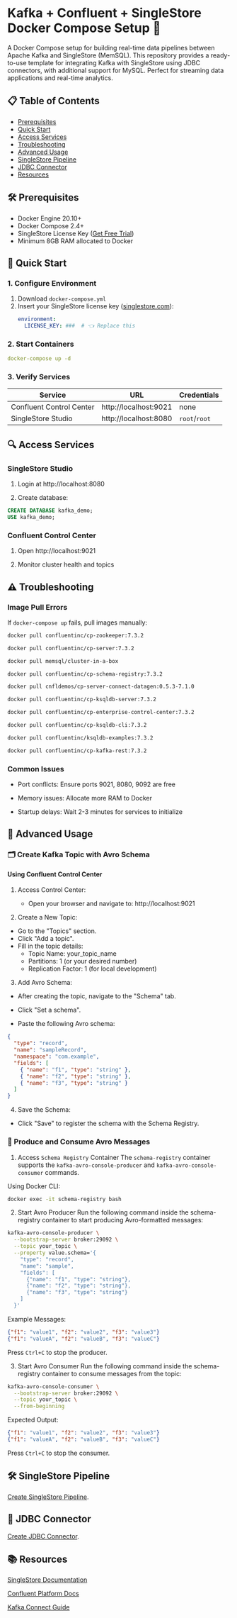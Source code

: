 # Kafka + Confluent + SingleStore Docker Compose Setup 🐳

A Docker Compose setup for building real-time data pipelines between Apache Kafka and SingleStore (MemSQL). This repository provides a ready-to-use template for integrating Kafka with SingleStore using JDBC connectors, with additional support for MySQL. Perfect for streaming data applications and real-time analytics.

## 📋 Table of Contents

- [Prerequisites](#-prerequisites)
- [Quick Start](#-quick-start)
- [Access Services](#-access-services)
- [Troubleshooting](#-troubleshooting)
- [Advanced Usage](#-advanced-usage)
- [SingleStore Pipeline](#-singlestore-pipeline)
- [JDBC Connector](#-jdbc-connector)
- [Resources](#-resources)

## 🛠 Prerequisites

- Docker Engine 20.10+
- Docker Compose 2.4+
- SingleStore License Key ([Get Free Trial](https://portal.singlestore.com))
- Minimum 8GB RAM allocated to Docker

## 🚀 Quick Start

### 1. Configure Environment

1. Download `docker-compose.yml`
2. Insert your SingleStore license key ([singlestore.com](https://www.singlestore.com/)):
   ```yaml
   environment:
     LICENSE_KEY: ###  # 👈 Replace this
   ```

### 2. Start Containers

```yaml
docker-compose up -d
```

### 3. Verify Services

| Service                  | URL                   | Credentials   |
| ------------------------ | --------------------- | ------------- |
| Confluent Control Center | http://localhost:9021 | none          |
| SingleStore Studio       | http://localhost:8080 | `root`/`root` |

## 🔍 Access Services

### SingleStore Studio

1. Login at http://localhost:8080

2. Create database:

```sql
CREATE DATABASE kafka_demo;
USE kafka_demo;
```

### Confluent Control Center

1. Open http://localhost:9021

2. Monitor cluster health and topics

## ⚠️ Troubleshooting

### Image Pull Errors

If `docker-compose up` fails, pull images manually:

```bash
docker pull confluentinc/cp-zookeeper:7.3.2

docker pull confluentinc/cp-server:7.3.2

docker pull memsql/cluster-in-a-box

docker pull confluentinc/cp-schema-registry:7.3.2

docker pull cnfldemos/cp-server-connect-datagen:0.5.3-7.1.0

docker pull confluentinc/cp-ksqldb-server:7.3.2

docker pull confluentinc/cp-enterprise-control-center:7.3.2

docker pull confluentinc/cp-ksqldb-cli:7.3.2

docker pull confluentinc/ksqldb-examples:7.3.2

docker pull confluentinc/cp-kafka-rest:7.3.2
```

### Common Issues

- Port conflicts: Ensure ports 9021, 8080, 9092 are free

- Memory issues: Allocate more RAM to Docker

- Startup delays: Wait 2-3 minutes for services to initialize

## 🔧 Advanced Usage

### 🗂 Create Kafka Topic with Avro Schema

#### Using Confluent Control Center

1. Access Control Center:

   - Open your browser and navigate to:
     http://localhost:9021

2. Create a New Topic:

- Go to the "Topics" section.
- Click "Add a topic".
- Fill in the topic details:
  - Topic Name: your_topic_name
  - Partitions: 1 (or your desired number)
  - Replication Factor: 1 (for local development)

3. Add Avro Schema:

- After creating the topic, navigate to the "Schema" tab.

- Click "Set a schema".

- Paste the following Avro schema:

```json
{
  "type": "record",
  "name": "sampleRecord",
  "namespace": "com.example",
  "fields": [
    { "name": "f1", "type": "string" },
    { "name": "f2", "type": "string" },
    { "name": "f3", "type": "string" }
  ]
}
```

4. Save the Schema:

- Click "Save" to register the schema with the Schema Registry.

### 📨 Produce and Consume **Avro** Messages

1. Access `Schema Registry` Container
   The `schema-registry` container supports the `kafka-avro-console-producer` and `kafka-avro-console-consumer` commands.

Using Docker CLI:

```bash
docker exec -it schema-registry bash
```

2. Start Avro Producer
   Run the following command inside the schema-registry container to start producing Avro-formatted messages:

```bash
kafka-avro-console-producer \
  --bootstrap-server broker:29092 \
  --topic your_topic \
  --property value.schema='{
    "type": "record",
    "name": "sample",
    "fields": [
      {"name": "f1", "type": "string"},
      {"name": "f2", "type": "string"},
      {"name": "f3", "type": "string"}
    ]
  }'
```

Example Messages:

```json
{"f1": "value1", "f2": "value2", "f3": "value3"}
{"f1": "valueA", "f2": "valueB", "f3": "valueC"}
```

Press `Ctrl+C` to stop the producer.

3. Start Avro Consumer
   Run the following command inside the schema-registry container to consume messages from the topic:

```bash
kafka-avro-console-consumer \
  --bootstrap-server broker:29092 \
  --topic your_topic \
  --from-beginning
```

Expected Output:

```json
{"f1": "value1", "f2": "value2", "f3": "value3"}
{"f1": "valueA", "f2": "valueB", "f3": "valueC"}
```

Press `Ctrl+C` to stop the consumer.

## 🛠 SingleStore Pipeline

[Create SingleStore Pipeline](https://github.com/Fahad-Alsubaihi/Kafka-SingleStore-Real-Time-Pipeline/blob/main/SingleStore%20Pipeline.md).

## 🔌 JDBC Connector

[Create JDBC Connector](https://github.com/Fahad-Alsubaihi/Kafka-SingleStore-Real-Time-Pipeline/blob/main/JDBC%20Connector.md).

## 📚 Resources

[SingleStore Documentation](https://docs.singlestore.com/)

[Confluent Platform Docs](https://docs.confluent.io/platform/current/index.html)

[Kafka Connect Guide](https://docs.confluent.io/platform/current/connect/index.html)
